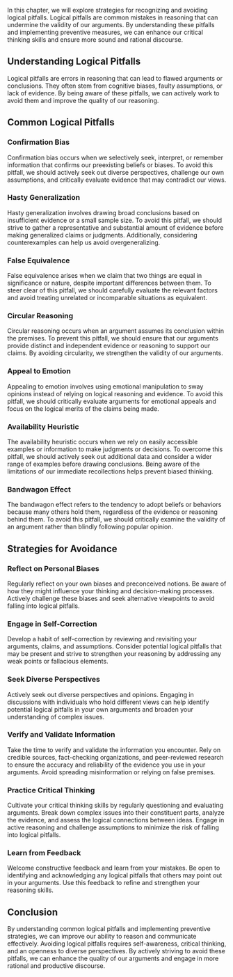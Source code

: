 
In this chapter, we will explore strategies for recognizing and avoiding logical pitfalls. Logical pitfalls are common mistakes in reasoning that can undermine the validity of our arguments. By understanding these pitfalls and implementing preventive measures, we can enhance our critical thinking skills and ensure more sound and rational discourse.

**Understanding Logical Pitfalls**
----------------------------------

Logical pitfalls are errors in reasoning that can lead to flawed arguments or conclusions. They often stem from cognitive biases, faulty assumptions, or lack of evidence. By being aware of these pitfalls, we can actively work to avoid them and improve the quality of our reasoning.

**Common Logical Pitfalls**
---------------------------

### Confirmation Bias

Confirmation bias occurs when we selectively seek, interpret, or remember information that confirms our preexisting beliefs or biases. To avoid this pitfall, we should actively seek out diverse perspectives, challenge our own assumptions, and critically evaluate evidence that may contradict our views.

### Hasty Generalization

Hasty generalization involves drawing broad conclusions based on insufficient evidence or a small sample size. To avoid this pitfall, we should strive to gather a representative and substantial amount of evidence before making generalized claims or judgments. Additionally, considering counterexamples can help us avoid overgeneralizing.

### False Equivalence

False equivalence arises when we claim that two things are equal in significance or nature, despite important differences between them. To steer clear of this pitfall, we should carefully evaluate the relevant factors and avoid treating unrelated or incomparable situations as equivalent.

### Circular Reasoning

Circular reasoning occurs when an argument assumes its conclusion within the premises. To prevent this pitfall, we should ensure that our arguments provide distinct and independent evidence or reasoning to support our claims. By avoiding circularity, we strengthen the validity of our arguments.

### Appeal to Emotion

Appealing to emotion involves using emotional manipulation to sway opinions instead of relying on logical reasoning and evidence. To avoid this pitfall, we should critically evaluate arguments for emotional appeals and focus on the logical merits of the claims being made.

### Availability Heuristic

The availability heuristic occurs when we rely on easily accessible examples or information to make judgments or decisions. To overcome this pitfall, we should actively seek out additional data and consider a wider range of examples before drawing conclusions. Being aware of the limitations of our immediate recollections helps prevent biased thinking.

### Bandwagon Effect

The bandwagon effect refers to the tendency to adopt beliefs or behaviors because many others hold them, regardless of the evidence or reasoning behind them. To avoid this pitfall, we should critically examine the validity of an argument rather than blindly following popular opinion.

**Strategies for Avoidance**
----------------------------

### Reflect on Personal Biases

Regularly reflect on your own biases and preconceived notions. Be aware of how they might influence your thinking and decision-making processes. Actively challenge these biases and seek alternative viewpoints to avoid falling into logical pitfalls.

### Engage in Self-Correction

Develop a habit of self-correction by reviewing and revisiting your arguments, claims, and assumptions. Consider potential logical pitfalls that may be present and strive to strengthen your reasoning by addressing any weak points or fallacious elements.

### Seek Diverse Perspectives

Actively seek out diverse perspectives and opinions. Engaging in discussions with individuals who hold different views can help identify potential logical pitfalls in your own arguments and broaden your understanding of complex issues.

### Verify and Validate Information

Take the time to verify and validate the information you encounter. Rely on credible sources, fact-checking organizations, and peer-reviewed research to ensure the accuracy and reliability of the evidence you use in your arguments. Avoid spreading misinformation or relying on false premises.

### Practice Critical Thinking

Cultivate your critical thinking skills by regularly questioning and evaluating arguments. Break down complex issues into their constituent parts, analyze the evidence, and assess the logical connections between ideas. Engage in active reasoning and challenge assumptions to minimize the risk of falling into logical pitfalls.

### Learn from Feedback

Welcome constructive feedback and learn from your mistakes. Be open to identifying and acknowledging any logical pitfalls that others may point out in your arguments. Use this feedback to refine and strengthen your reasoning skills.

**Conclusion**
--------------

By understanding common logical pitfalls and implementing preventive strategies, we can improve our ability to reason and communicate effectively. Avoiding logical pitfalls requires self-awareness, critical thinking, and an openness to diverse perspectives. By actively striving to avoid these pitfalls, we can enhance the quality of our arguments and engage in more rational and productive discourse.
